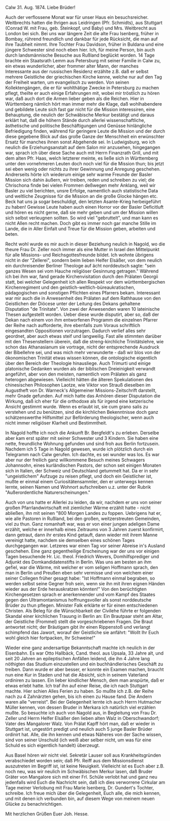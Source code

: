  Calw 31. Aug. 1874.
Liebe Brüder!

Auch der verflossene Monat war für unser Haus ein besuchsreicher. Weitbrechts hatten die Ihrigen aus Leidringen (Pfr. Schmidts), aus Stuttgart (Conrad W. mit Frau, geb. Steinkopf, und Baby) und Mrs. Weitbrecht aus London bei sich. Bei uns war längere Zeit die alte Frau Isenberg, früher in Bombay, rührend freundlich und dankbar für jede Rücksicht, die man auf ihre Taubheit nimmt. Ihre Tochter Frau Davidson, früher in Buldana und eine jüngere Schwester sind noch eben hier. Ich, für meine Person, bin auch durch landsmännische Besuche aus Rußland beglückt worden. 14 Tage brachte ein Staatsrath Lemm aus Petersburg mit seiner Familie in Calw zu, ein etwas wunderlicher, aber frommer alter Mann, der manches Interessante aus der russischen Residenz erzählte z.B. daß er selbst mehrere Geistliche der griechischen Kirche kenne, welche nur auf den Tag der Freiheit warten, um evangelisch zu werden. Von seinen Kollektengängen, die er für wohlthätige Zwecke in Petersburg zu machen pflegt, theilte er auch einige Erfahrungen mit, wobei mir tröstlich zu hören war, daß auch dort die Armen lieber geben als die Reichen. Hier in Württemberg nämlich hört man immer mehr die Klage, daß wohlhabendere und gebildete Leute sich fast gar nicht für die Mission interessiren, eine Behauptung, die neulich der Schwäbische Merkur bestätigt und daraus erklärt hat, daß die höhern Stände durch allerlei wissenschaftliche, ästhetische und politische Beschäftigungen und Genüsse hinlängliche Befriedigung finden, während für geringere Leute die Mission und der durch diese gegebene Blick auf das große Ganze der Menschheit ein erwünschter Ersatz für manches ihnen sonst Abgehende sei. In Ludwigsburg, wo ich neulich die Erziehungsanstalt auf dem Salon mir anzusehen, hingegangen war, sprach ich über diese Sache auch mit Herrn Finanzrath Grill, und mit dem alten Pfr. Haas, welch letzterer meinte, es ließe sich in Württemberg unter den vornehmeren Leuten doch noch viel für die Mission thun; bis jetzt sei eben wenig oder nichts zu ihrer Gewinnung und Anregung geschehen. Andrerseits hörte ich wiederum einige sehr warme Freunde der Basler Mission sich dahin äußern, wir treiben, reden und schreiben zu viel; die Chrischona finde bei vielen Frommen deßwegen mehr Anklang, weil wir Basler zu viel berichten, unsre Erfolge, namentlich auch statistische Data und weltliche Zeugnisse für die Mission an die große Glocke hängen etc. Beck hat uns ja sogar beschuldigt, den letzten Asante-Krieg herbeigeführt zu haben! Gewisse Leute haben auch einen Horror vor der Basler Deficitluft und hören es nicht gerne, daß sie mehr geben und um der Mission willen sich selbst verleugnen sollten. So wird viel "gebruttelt", und man kann es nicht Allen recht machen. Doch gibt es immer noch gar manche Stille im Lande, die in Aller Einfalt und Treue für die Mission geben, arbeiten und beten.

Recht wohl wurde es mir auch in dieser Beziehung neulich in Nagold, wo die theure Frau Dr. Zeller noch immer als eine Mutter in Israel den Mittelpunkt für alle Missions- und Reichsgottesfreunde bildet. Ich wohnte übrigens nicht in der "Zellerei", sondern beim lieben Helfer Elsäßer, von dem neulich ein durchreisender Berliner Theologe auf ächt norddeutsch sagte: "sein ganzes Wesen sei vom Hauche religiöser Gesinnung getragen." Während ich bei ihm war, fand gerade Kirchenvisitation durch den Prälaten Georgii statt, bei welcher Gelegenheit ich allen Respekt vor dem württembergischen Kirchenregiment und den geistlich-weltlich-büreaukratischen, pädagogischen und sonstigen Pflichten eines Pfarrers bekam. Interessant war mir auch die in Anwesenheit des Prälaten auf dem Rathhause von den Geistlichen der Diöcese unter der Leitung des Dekans gehaltene Disputation "de Trinitate". Von zwei der Anwesenden waren 10 lateinische Thesen aufgestellt worden. Ueber diese wurde disputirt, aber so, daß der Dekan nach einem von ihm entworfenen Programm die einzelnen Pfarrer der Reihe nach aufforderte, ihre ebenfalls zum Voraus schriftlich eingesandten Oppositionen vorzutragen. Dadurch verlief alles sehr geordnet, aber auch etwas steif und langweilig. Fast alle stimmten darüber mit den Thesenstellern überein, daß die streng-kirchliche Trinitätslehre, wie schon das Athanasianum sie vortrage, nicht der entsprechende Ausdruck der Bibellehre sei, und was mich mehr verwunderte - daß wir blos von der ökonomischen Trinität etwas wissen können, die ontologische eigentlich über den Bereich der Theologie hinausliege. Auch Trimurti und einige platonische Gedanken wurden als der biblischen Dreieinigkeit verwandt angeführt, aber von den meisten, namentlich vom Prälaten als ganz heterogen abgewiesen. Vielleicht hätten die älteren Spekulationen des chinesischen Philosophen Laotze, wie Viktor von Strauß dieselben im Augustheft von Dr. Warneck's Allgemeiner Missions-Zeitschrift darstellt, mehr Gnade gefunden. Auf mich hatte das Anhören dieser Disputation die Wirkung, daß ich eher für die orthodoxe als für irgend eine ketzerische Ansicht gestimmt wurde. Wenn es erlaubt ist, sie cum grano salis zu verstehen und zu benützen, sind die kirchlichen Bekenntnisse doch ganz schätzenswerthe Hilfsmittel zur Beförderung theologischer, wenn auch nicht immer religiöser Klarheit und Bestimmtheit.

In Nagold hoffte ich noch die Ankunft Br. Bergfeldt's zu erleben. Derselbe aber kam erst später mit seiner Schwester und 3 Kindern. Sie haben eine nette, freundliche Wohnung gefunden und sind froh aus Berlin fortzusein. Nachdem ich 5 Tage in Nagold gewesen, wurde ich plötzlich durch ein Telegramm nach Calw gerufen. Ich dachte, es sei wunder was los. Es war aber nur der freilich ganz willkommene Besuch meines Schwagers Johannsohn, eines kurländischen Pastors, der schon seit einigen Monaten sich in Italien, der Schweiz und Deutschland getummelt hat. Da er in sehr "ungeistlichem" Aufzuge zu reisen pflegt, und doch ein Geistlicher ist, mußte er einmal einem Curiositätensammler, den er unterwegs kennen lernte, seinen Namen und Wohnort aufschreiben u.z. unter der Rubrik "Außerordentliche Naturerscheinungen."

Auch von uns hatte er Allerlei zu leiden, da wir, nachdem er uns von seiner großen Pfarrlandwirtschaft mit ziemlicher Wärme erzählt hatte - nicht abließen, ihn mit seinen "800 Morgen Landes zu foppen. Uebrigens hat er, wie alle Pastoren in Rußland, bei den großen, weitzerstreuten Gemeinden, viel zu thun. Ganz romanhaft war, was er von einer jungen adeligen Dame erzählt, welche er innerhalb eines Zeitraums von 3 Jahren zuerst konfirmirt, dann getraut, dann ihr erstes Kind getauft, dann wieder mit ihrem Manne vereinigt hatte, nachdem sie demselben eines schönen Tages durchgegangen war. Letzeres war einen Tag vor seiner Abreise in's Ausland geschehen. 
Eine ganz gegentheilige Erscheinung war der uns vor einigen Tagen besuchende Hr. Lic. theol. Friedrich Wevers, Domhilfsprediger und Adjunkt des Domkandidatenstifts in Berlin. Was uns am besten an ihm gefiel, war die Wärme, mit welcher er vom seligen Hoffmann sprach, den man in Berlin und Preußen eben sehr vermisse und von welchem einer seiner Collegen früher gesagt habe: "Ist Hoffmann einmal begraben, so werden selbst seine Gegner froh sein, wenn sie ihn mit ihren eignen Händen wieder aus der Erde herauskratzen könnten!" Von den berüchtigten Kirchengesetzen sprach er anerkennender und vom Kampf des Staates gegen den Ultramontanismus hoffnungsvoller als sonst norddeutsche Brüder zu thun pflegen. Minister Falk erklärte er für einen entschiedenen Christen. Als Beleg für die Wünschbarkeit der Civilehe führte er folgenden Skandal einer kirchlichen Trauung in Berlin an: Ein Brautpaar steht am Altar, der Geistliche (Frommel) stellt die vorgeschriebenen Fragen. Die Braut antwortet nicht; der Bräutigam gibt ihr einen Rippenstoß und verlangt schimpfend das Jawort, worauf der Geistliche sie anfährt: "Wollt Ihr Euch wohl gleich hier fortpacken, Ihr Schweine!"

Wieder eine ganz andersartige Bekanntschaft machte ich neulich in der Eisenbahn. Es war Otto Hallbäck, Cand. theol. aus Upsala, 33 Jahre alt, und seit 20 Jahren an epileptischen Anfällen leidend, die ihn 4 Jahre lang nöthigten das Studium einzustellen und ein buchhändlerisches Geschäft zu treiben. Dann wurde er aber besser, er konnte ein Examen machen, braucht nun eine Kur in Staden und hat die Absicht, sich in seinem Vaterland ordiniren zu lassen. Ein lieber kindlicher Mensch, dem man anspürte, daß er etwas erlebt hatte. Ich traf ihn auf einer Reise, die ich nach Stuttgart machte. Hier schien Alles Ferien zu haben. So mußte ich z.B. der Reihe nach zu 4 Zahnärzten gehen, bis ich einen zu Hause fand. Die Andern waren alle "verreist". Bei der Gelegenheit lernte ich auch Herrn Hutmacher Müller kennen, von dessen Bruder in Merkara ich natürlich viel erzählen mußte. So besuchte ich auch von Nagold aus, in Begleitung von Frau Dr. Zeller und Herrn Helfer Elsäßer den lieben alten Walz in Oberschwandorf; Vater des Mangalorer Walz. Von Prälat Kapff hört man, daß er wieder in Stuttgart ist, ungestört predigt und neulich auch 5 junge Basler Brüder ordinirt hat. Alle, die ihn kennen und etwas Näheres von der Sache wissen, sind von seiner Unschuld (ich weiß aber selber nicht, um was für eine Schuld es sich eigentlich handelt) überzeugt.

Aus Basel hören wir nicht viel. Sekretär Lauser soll aus Krankheitsgründen verabschiedet worden sein; daß Pfr. Reiff aus dem Missionsdienst auszutreten im Begriff ist, ist keine Neuigkeit. Vielleicht ist es Euch aber z.B. noch neu, was wir neulich im Schwäbischen Merkur lasen, daß Bruder Gräter von Mangalore sich mit einer Frl. Schüle verlobt hat und ganz neu jedenfalls wird Euch die Nachricht sein, daß ich dies verworrene Cirkular am Tage meiner Verlobung mit Frau Marie Isenberg, Dr. Gundert's Tochter, schreibe. Ich freue mich über die Gelegenheit, Euch alle, die mich kennen, und mit denen ich verbunden bin, auf diesem Wege von meinem neuen Glücke zu benachrichtigen.

 Mit herzlichen Grüßen Euer Joh. Hesse.

